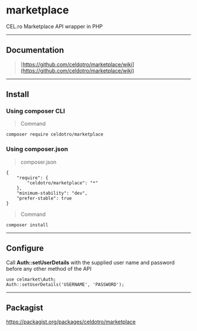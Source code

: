 # marketplace
CEL.ro Marketplace API wrapper in PHP

___

## Documentation
> [https://github.com/celdotro/marketplace/wiki](https://github.com/celdotro/marketplace/wiki)
___
## Install 

### Using composer CLI
>Command
```
composer require celdotro/marketplace
```

### Using composer.json
>composer.json
```
{  
    "require": {  
        "celdotro/marketplace": "*"
    },
    "minimum-stability": "dev",
    "prefer-stable": true
}
```

>Command
```
composer install
```
___
## Configure
Call **Auth::setUserDetails** with the supplied user name and password before any other method of the API
```
use celmarket\Auth;
Auth::setUserDetails('USERNAME', 'PASSWORD');
```
___
## Packagist
https://packagist.org/packages/celdotro/marketplace